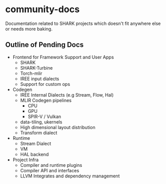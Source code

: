# community-docs
Documentation related to SHARK projects which doesn't fit anywhere else or needs more baking.

## Outline of Pending Docs

* Frontend for Framework Support and User Apps
  * SHARK
  * SHARK-Turbine
  * Torch-mlir
  * IREE input dialects
  * Support for custom ops
* Codegen
  * IREE Internal Dialects (e.g Stream, Flow, Hal)
  * MLIR Codegen pipelines
    * CPU
    * GPU
    * SPIR-V / Vulkan
  * data-tiling, ukernels
  * High dimensional layout distribution
  * Transform dialect
* Runtime
  * Stream Dialect
  * VM
  * HAL backend
* Project Infra
  * Compiler and runtime plugins
  * Compiler API and interfaces
  * LLVM Integrates and dependency management
